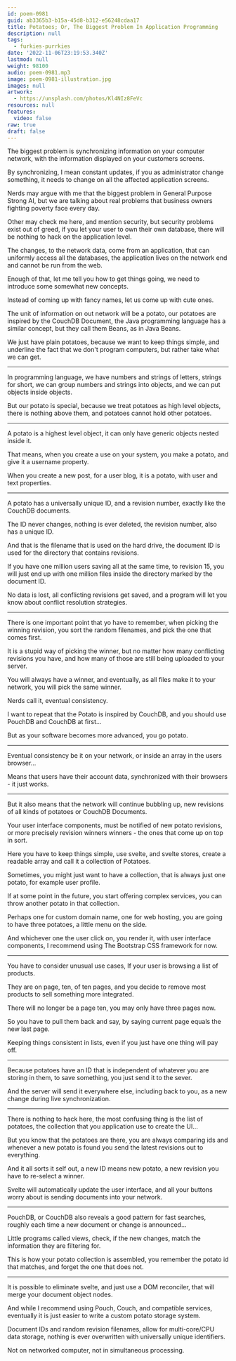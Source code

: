 ```yaml
---
id: poem-0981
guid: ab3365b3-b15a-45d8-b312-e56248cdaa17
title: Potatoes; Or, The Biggest Problem In Application Programming
description: null
tags:
  - furkies-purrkies
date: '2022-11-06T23:19:53.340Z'
lastmod: null
weight: 98100
audio: poem-0981.mp3
image: poem-0981-illustration.jpg
images: null
artwork:
  - https://unsplash.com/photos/Kl4NIz8FeVc
resources: null
features:
  video: false
raw: true
draft: false
---
```


The biggest problem is synchronizing information on your computer network,
with the information displayed on your customers screens.

By synchronizing, I mean constant updates,
if you as administrator change something, it needs to change on all the affected application screens.

Nerds may argue with me that the biggest problem in General Purpose Strong AI,
but we are talking about real problems that business owners fighting poverty face every day.

Other may check me here, and mention security, but security problems exist out of greed,
if you let your user to own their own database, there will be nothing to hack on the application level.

The changes, to the network data, come from an application, that can uniformly access all the databases,
the application lives on the network end and cannot be run from the web.

Enough of that, let me tell you how to get things going,
we need to introduce some somewhat new concepts.

Instead of coming up with fancy names,
let us come up with cute ones.

The unit of information on out network will be a potato, our potatoes are inspired by the CouchDB Document,
the Java programming language has a similar concept, but they call them Beans, as in Java Beans.

We just have plain potatoes, because we want to keep things simple,
and underline the fact that we don't program computers, but rather take what we can get.

---

In programming language, we have numbers and strings of letters, strings for short,
we can group numbers and strings into objects, and we can put objects inside objects.

But our potato is special, because we treat potatoes as high level objects,
there is nothing above them, and potatoes cannot hold other potatoes.

---

A potato is a highest level object,
it can only have generic objects nested inside it.

That means, when you create a use on your system, you make a potato,
and give it a username property.

When you create a new post, for a user blog,
it is a potato, with user and text properties.

---

A potato has a universally unique ID,
and a revision number, exactly like the CouchDB documents.

The ID never changes, nothing is ever deleted,
the revision number, also has a unique ID.

And that is the filename that is used on the hard drive,
the document ID is used for the directory that contains revisions.

If you have one million users saving all at the same time,
to revision 15, you will just end up with one million files inside the directory marked by the document ID.

No data is lost, all conflicting revisions get saved,
and a program will let you know about conflict resolution strategies.

---

There is one important point that yo have to remember,
when picking the winning revision, you sort the random filenames, and pick the one that comes first.

It is a stupid way of picking the winner,
but no matter how many conflicting revisions you have, and how many of those are still being uploaded to your server.

You will always have a winner, and eventually,
as all files make it to your network, you will pick the same winner.

Nerds call it,
eventual consistency.

I want to repeat that the Potato is inspired by CouchDB,
and you should use PouchDB and CouchDB at first...

But as your software becomes more advanced,
you go potato.

---

Eventual consistency be it on your network,
or inside an array in the users browser...

Means that users have their account data,
synchronized with their browsers - it just works.

---

But it also means that the network will continue bubbling up,
new revisions of all kinds of potatoes or CouchDB Documents.

Your user interface components, must be notified of new potato revisions,
or more precisely revision winners winners - the ones that come up on top in sort.

Here you have to keep things simple,
use svelte, and svelte stores, create a readable array and call it a collection of Potatoes.

Sometimes, you might just want to have a collection,
that is always just one potato, for example user profile.

If at some point in the future,
you start offering complex services, you can throw another potato in that collection.

Perhaps one for custom domain name, one for web hosting,
you are going to have three potatoes, a little menu on the side.

And whichever one the user click on,
you render it, with user interface components, I recommend using The Bootstrap CSS framework for now.

---

You have to consider unusual use cases,
If your user is browsing a list of products.

They are on page, ten, of ten pages,
and you decide to remove most products to sell something more integrated.

There will no longer be a page ten,
you may only have three pages now.

So you have to pull them back and say,
by saying current page equals the new last page.

Keeping things consistent in lists,
even if you just have one thing will pay off.

---

Because potatoes have an ID that is independent of whatever you are storing in them,
to save something, you just send it to the sever.

And the server will send it everywhere else,
including back to you, as a new change during live synchronization.

---

There is nothing to hack here, the most confusing thing is the list of potatoes,
the collection that you application use to create the UI...

But you know that the potatoes are there,
you are always comparing ids and whenever a new potato is found you send the latest revisions out to everything.

And it all sorts it self out,
a new ID means new potato, a new revision you have to re-select a winner.

Svelte will automatically update the user interface,
and all your buttons worry about is sending documents into your network.

---

PouchDB, or CouchDB also reveals a good pattern for fast searches,
roughly each time a new document or change is announced...

Little programs called views, check, if the new changes,
match the information they are filtering for.

This is how your potato collection is assembled,
you remember the potato id that matches, and forget the one that does not.

---

It is possible to eliminate svelte, and just use a DOM reconciler,
that will merge your document object nodes.

And while I recommend using Pouch, Couch, and compatible services,
eventually it is just easier to write a custom potato storage system.

Document IDs and random revision filenames,
allow for multi-core/CPU data storage, nothing is ever overwritten with universally unique identifiers.

Not on networked computer,
not in simultaneous processing.

